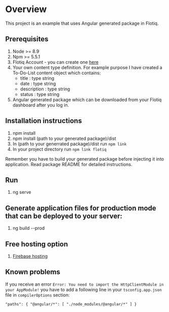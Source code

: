 # Overview

This project is an example that uses Angular generated package in Flotiq.

## Prerequisites

1. Node >= 8.9
2. Npm >= 5.5.1
3. Flotiq Account - you can create one [here](https://editor.flotiq.com)
4. Your own content type definition. For example purpose I have created a To-Do-List content object which contains:
    * title : type string
    * date : type string
    * description : type string
    * status : type string
5. Angular generated package which can be downloaded from your Flotiq dashboard after you log in.

## Installation instructions

1. npm install
2. npm install (path to your generated package)/dist
3. In (path to your generrated package)/dist run `npm link`
4. In your project directory run `npm link flotiq`

Remember you have to build your generated package before injecting it into application. Read package README for detailed instructions.

## Run

1. ng serve

## Generate application files for production mode that can be deployed to your server:

1. ng build --prod

## Free hosting option

1. [Firebase hosting](https://firebase.google.com/docs/hosting)

## Known problems

If you receive an error `Error: You need to import the HttpClientModule in your AppModule!` you have to add a following line in your `tsconfig.app.json` file 
in `compilerOptions` section:

`"paths": { "@angular/*": [ "./node_modules/@angular/*" ] }`